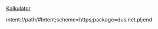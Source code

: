
[Kalkulator](https://dus.net.pl/kalkulator/skanuj-dowod)

intent://path/#Intent;scheme=https;package=dus.net.pl;end
